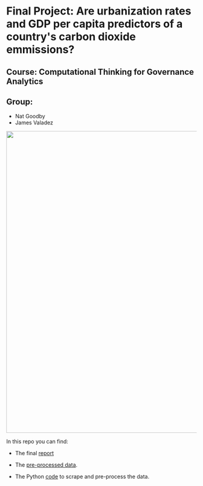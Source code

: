 # Final Project: Are urbanization rates and GDP per capita predictors of a country's carbon dioxide emmissions?
## Course: Computational Thinking for Governance Analytics

## Group: 

* Nat Goodby
* James Valadez

<center>
<img src="https://github.com/ngoodby/Final_Project_James_Nat/blob/master/ProjectPhotop.jpg" width="800">
</center>

In this repo you can find:

* The final [report](http://htmlpreview.github.io/)

* The [pre-processed data](https://github.com/ngoodby/Final_Project_James_Nat/blob/master/Data/Cleaned_Data.csv).

* The Python [code](https://github.com/ngoodby/Final_Project_James_Nat/blob/master/Data/Data_Preprocessing.ipynb) to scrape and pre-process the data.
